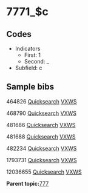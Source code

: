 # 7771\_$c

## Codes

-   Indicators
    -   First: 1
    -   Second: \_
-   Subfield: c

## Sample bibs

464826 [Quicksearch](https://search.library.yale.edu/catalog/464826) [VXWS](http://prodorbis.library.yale.edu:7014/vxws/GetHoldingsService?bibId=464826)

468790 [Quicksearch](https://search.library.yale.edu/catalog/468790) [VXWS](http://prodorbis.library.yale.edu:7014/vxws/GetHoldingsService?bibId=468790)

481686 [Quicksearch](https://search.library.yale.edu/catalog/481686) [VXWS](http://prodorbis.library.yale.edu:7014/vxws/GetHoldingsService?bibId=481686)

481688 [Quicksearch](https://search.library.yale.edu/catalog/481688) [VXWS](http://prodorbis.library.yale.edu:7014/vxws/GetHoldingsService?bibId=481688)

482234 [Quicksearch](https://search.library.yale.edu/catalog/482234) [VXWS](http://prodorbis.library.yale.edu:7014/vxws/GetHoldingsService?bibId=482234)

1793731 [Quicksearch](https://search.library.yale.edu/catalog/1793731) [VXWS](http://prodorbis.library.yale.edu:7014/vxws/GetHoldingsService?bibId=1793731)

12036655 [Quicksearch](https://search.library.yale.edu/catalog/12036655) [VXWS](http://prodorbis.library.yale.edu:7014/vxws/GetHoldingsService?bibId=12036655)

**Parent topic:**[777](../../tags/777/777.md)

